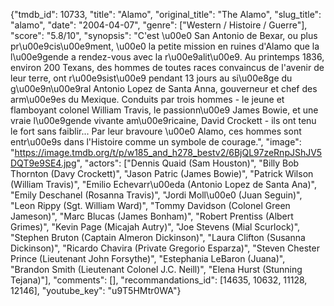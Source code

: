 {"tmdb_id": 10733, "title": "Alamo", "original_title": "The Alamo", "slug_title": "alamo", "date": "2004-04-07", "genre": ["Western / Histoire / Guerre"], "score": "5.8/10", "synopsis": "C'est \u00e0 San Antonio de Bexar, ou plus pr\u00e9cis\u00e9ment, \u00e0 la petite mission en ruines d'Alamo que la l\u00e9gende a rendez-vous avec la r\u00e9alit\u00e9.  Au printemps 1836, environ 200 Texans, des hommes de toutes races convaincus de l'avenir de leur terre, ont r\u00e9sist\u00e9 pendant 13 jours au si\u00e8ge du g\u00e9n\u00e9ral Antonio Lopez de Santa Anna, gouverneur et chef des arm\u00e9es du Mexique. Conduits par trois hommes - le jeune et flamboyant colonel William Travis, le passionn\u00e9 James Bowie, et une vraie l\u00e9gende vivante am\u00e9ricaine, David Crockett - ils ont tenu le fort sans faiblir... Par leur bravoure \u00e0 Alamo, ces hommes sont entr\u00e9s dans l'Histoire comme un symbole de courage.", "image": "https://image.tmdb.org/t/p/w185_and_h278_bestv2/6BjQL97zeRnpJShJV5DQT9e9SE4.jpg", "actors": ["Dennis Quaid (Sam Houston)", "Billy Bob Thornton (Davy Crockett)", "Jason Patric (James Bowie)", "Patrick Wilson (William Travis)", "Emilio Echevarr\u00eda (Antonio Lopez de Santa Ana)", "Emily Deschanel (Rosanna Travis)", "Jordi Moll\u00e0 (Juan Seguin)", "Leon Rippy (Sgt. William Ward)", "Tommy Davidson (Colonel Green Jameson)", "Marc Blucas (James Bonham)", "Robert Prentiss (Albert Grimes)", "Kevin Page (Micajah Autry)", "Joe Stevens (Mial Scurlock)", "Stephen Bruton (Captain Almeron Dickinson)", "Laura Clifton (Susanna Dickinson)", "Ricardo Chavira (Private Gregorio Esparza)", "Steven Chester Prince (Lieutenant John Forsythe)", "Estephania LeBaron (Juana)", "Brandon Smith (Lieutenant Colonel J.C. Neill)", "Elena Hurst (Stunning Tejana)"], "comments": [], "recommandations_id": [14635, 10632, 11128, 12146], "youtube_key": "u9T5HMtr0WA"}